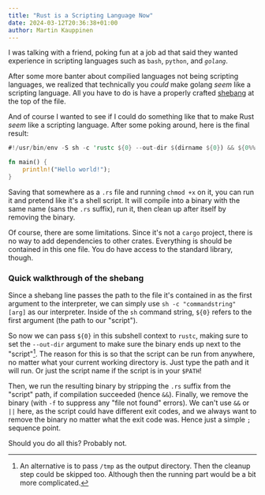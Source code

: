 ```yaml
---
title: "Rust is a Scripting Language Now"
date: 2024-03-12T20:36:38+01:00
author: Martin Kauppinen
---
```


I was talking with a friend, poking fun at a job ad that said they wanted
experience in scripting languages such as `bash`, `python`, and _`golang`_.

After some more banter about compilied languages not being scripting languages,
we realized that technically you _could_ make golang _seem_ like a scripting
language. All you have to do is have a properly crafted
[shebang](https://en.wikipedia.org/wiki/Shebang_(Unix)) at the top of the file.

And of course I wanted to see if I could do something like that to make Rust
_seem_ like a scripting language. After some poking around, here is the final
result:

```rust
#!/usr/bin/env -S sh -c 'rustc ${0} --out-dir $(dirname ${0}) && ${0%%.rs} ; rm -f ${0%%.rs}'

fn main() {
    println!("Hello world!");
}
```

Saving that somewhere as a `.rs` file and running `chmod +x` on it, you can run
it and pretend like it's a shell script. It will compile into a binary with the
same name (sans the `.rs` suffix), run it, then clean up after itself by
removing the binary.

Of course, there are some limitations. Since it's not a `cargo` project, there
is no way to add dependencies to other crates. Everything is should be contained
in this one file. You do have access to the standard library, though.

### Quick walkthrough of the shebang
Since a shebang line passes the path to the file it's contained in as the first
argument to the interpreter, we can simply use `sh -c "commandstring" [arg]` as
our interpreter. Inside of the `sh` command string, `${0}` refers to the first
argument (the path to our "script").

So now we can pass `${0}` in this subshell context to `rustc`, making sure to
set the `--out-dir` argument to make sure the binary ends up next to the
"script"[^maybe-tmp]. The reason for this is so that the script can be run from
anywhere, no matter what your current working directory is. Just type the path
and it will run. Or just the script name if the script is in your `$PATH`!

[^maybe-tmp]: An alternative is to pass `/tmp` as the output directory. Then the
  cleanup step could be skipped too. Although then the running part would be a
  bit more complicated.

Then, we run the resulting binary by stripping the `.rs` suffix from the
"script" path, if compilation succeeded (hence `&&`). Finally, we remove the
binary (with `-f` to suppress any "file not found" errors). We can't use `&&`
or `||` here, as the script could have different exit codes, and we always want
to remove the binary no matter what the exit code was. Hence just a simple `;`
sequence point.

Should you do all this? Probably not.

